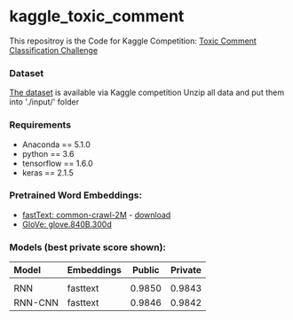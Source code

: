 # kaggle_toxic_comment
This repositroy is the Code for Kaggle Competition: [Toxic Comment Classification Challenge](https://www.kaggle.com/c/jigsaw-toxic-comment-classification-challenge)

### Dataset
[The dataset](https://www.kaggle.com/c/jigsaw-toxic-comment-classification-challenge/data) is available via Kaggle competition
Unzip all data and put them into './input/' folder

### Requirements
 * Anaconda == 5.1.0
 * python == 3.6
 * tensorflow == 1.6.0
 * keras == 2.1.5


### Pretrained Word Embeddings: 
  * [fastText: common-crawl-2M](https://github.com/facebookresearch/fastText/blob/master/docs/english-vectors.md) - [download](https://s3-us-west-1.amazonaws.com/fasttext-vectors/crawl-300d-2M.vec.zip)
  * [GloVe: glove.840B.300d](https://nlp.stanford.edu/projects/glove/) 

### Models (best private score shown): 


| Model	| Embeddings | Public | Private	|
|:------ |:---------- | ------- | ------ |
| |
| RNN	| fasttext	| 0.9850	| 0.9843	|
| RNN-CNN | fasttext	| 0.9846	| 0.9842	|

